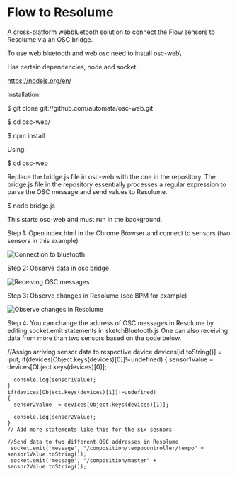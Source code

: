 # Flow to Resolume 
A cross-platform webbluetooth solution to connect the Flow sensors to Resolume via an OSC bridge.

To use web bluetooth and web osc
need to install osc-web\

Has certain dependencies, node and socket: <p>

https://nodejs.org/en/ <p>

Installation:<p>
$ git clone git://github.com/automata/osc-web.git <p>
$ cd osc-web/ <p>
$ npm install <p>
<p>
Using: <p>
$ cd osc-web <p>

Replace the bridge.js file in osc-web with the one in the repository. The bridge.js file in the repository essentially
processes a regular expression to parse the OSC message and send values to Resolume.

$ node bridge.js <p>

This starts osc-web and must run in the background.<p>

Step 1: Open index.html in the Chrome Browser and connect to sensors (two sensors in this example)


![Connection to bluetooth](https://github.com/sensimula/FlowToResolume/blob/master/connectionWebBluetooth.png)


Step 2: Observe data in osc bridge

![Receiving OSC messages](https://github.com/sensimula/FlowToResolume/blob/master/receivingOSC.png)

Step 3: Observe changes in Resolume (see BPM for example)

![Observe changes in Resolume](https://github.com/sensimula/FlowToResolume/blob/master/resolumeReceivingData.png)


Step 4: You can change the address of OSC messages in Resolume by editing socket.emit statements in sketchBluetooth.js
One can also receiving data from more than two sensors based on the code below.

//Assign arriving sensor data to respective device
    devices[id.toString()] = iput;
    if(devices[Object.keys(devices)[0]]!=undefined)
    {
      sensor1Value = devices[Object.keys(devices)[0]];
     
      console.log(sensor1Value);
    }
    if(devices[Object.keys(devices)[1]]!=undefined)
    {
      sensor2Value  = devices[Object.keys(devices)[1]];
      
      console.log(sensor2Value);
    }
    // Add more statements like this for the six sesnors

    //Send data to two different OSC addresses in Resolume
     socket.emit('message', "/composition/tempocontroller/tempo" + sensor1Value.toString()); 
     socket.emit('message', "/composition/master" + sensor2Value.toString());

